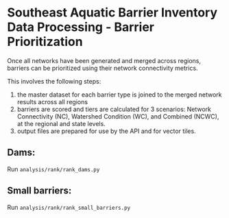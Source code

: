 # Southeast Aquatic Barrier Inventory Data Processing - Barrier Prioritization

Once all networks have been generated and merged across regions, barriers can be prioritized using their network connectivity metrics.

This involves the following steps:

1. the master dataset for each barrier type is joined to the merged network results across all regions
2. barriers are scored and tiers are calculated for 3 scenarios: Network Connectivity (NC), Watershed Condition (WC), and Combined (NCWC), at the regional and state levels.
3. output files are prepared for use by the API and for vector tiles.

## Dams:

Run `analysis/rank/rank_dams.py`

## Small barriers:

Run `analysis/rank/rank_small_barriers.py`
